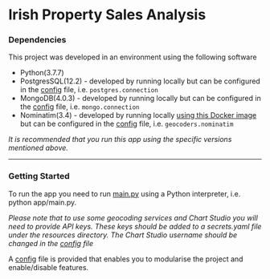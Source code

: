 # Irish Property Sales Analysis

### Dependencies

This project was developed in an environment using the following software
- Python(3.7.7)
- PostgresSQL(12.2) - developed by running locally but can be configured in the [config](resources/config.yaml) file, i.e. `postgres.connection` 
- MongoDB(4.0.3) - developed by running locally but can be configured in the [config](resources/config.yaml) file, i.e. `mongo.connection`
- Nominatim(3.4) - developed by running locally [using this Docker image](https://github.com/mediagis/nominatim-docker) but can be configured in the [config](resources/config.yaml) file, i.e. `geocoders.nominatim`

*It is recommended that you run this app using the specific versions mentioned above.*

---
### Getting Started

To run the app you need to run [main.py](app/main.py) using a Python interpreter, i.e. python app/main.py.

*Please note that to use some geocoding services and Chart Studio you will need to provide API keys.
These keys should be added to a secrets.yaml file under the resources directory.
The Chart Studio username should be changed in the [config](resources/config.yaml) file*

A [config](resources/config.yaml) file is provided that enables you to modularise the project and enable/disable features.